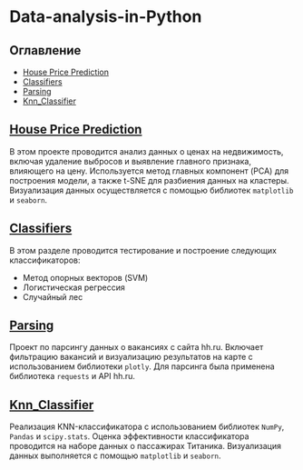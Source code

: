 # Data-analysis-in-Python

## Оглавление
- [House Price Prediction](#house-price-prediction)
- [Classifiers](#classifiers)
- [Parsing](#parsing)
- [Knn_Classifier](#knn_classifier)

## [House Price Prediction](https://github.com/TipoYmnik/Data-analysis-in-Python.-/blob/main/house_price_prediction.ipynb) <a name="house-price-prediction"></a>

В этом проекте проводится анализ данных о ценах на недвижимость, включая удаление выбросов и выявление главного признака, влияющего на цену. Используется метод главных компонент (PCA) для построения модели, а также t-SNE для разбиения данных на кластеры. Визуализация данных осуществляется с помощью библиотек `matplotlib` и `seaborn`.

## [Classifiers](https://github.com/TipoYmnik/Data-analysis-in-Python.-/blob/main/Classifiers.ipynb) <a name="classifiers"></a>

В этом разделе проводится тестирование и построение следующих классификаторов:
- Метод опорных векторов (SVM)
- Логистическая регрессия
- Случайный лес

## [Parsing](https://github.com/TipoYmnik/Data-analysis-in-Python.-/blob/main/parsing.ipynb) <a name="parsing"></a>

Проект по парсингу данных о вакансиях с сайта hh.ru. Включает фильтрацию вакансий и визуализацию результатов на карте с использованием библиотеки `plotly`. Для парсинга была применена библиотека `requests` и API hh.ru.

## [Knn_Classifier](https://github.com/TipoYmnik/Data-analysis-in-Python.-/blob/main/knn_Classifier.ipynb) <a name="knn_classifier"></a>

Реализация KNN-классификатора с использованием библиотек `NumPy`, `Pandas` и `scipy.stats`. Оценка эффективности классификатора проводится на наборе данных о пассажирах Титаника. Визуализация данных выполняется с помощью `matplotlib` и `seaborn`.
